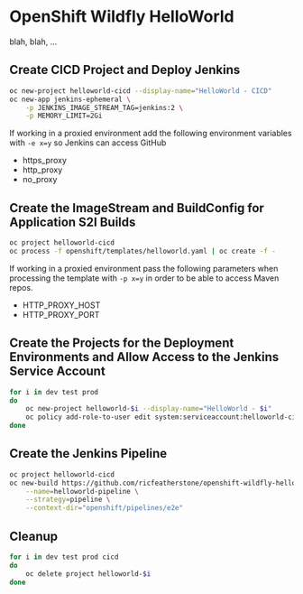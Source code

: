 # OpenShift Wildfly HelloWorld

blah, blah, ...


## Create CICD Project and Deploy Jenkins

```bash
oc new-project helloworld-cicd --display-name="HelloWorld - CICD"
oc new-app jenkins-ephemeral \
    -p JENKINS_IMAGE_STREAM_TAG=jenkins:2 \
    -p MEMORY_LIMIT=2Gi
```

If working in a proxied environment add the following environment variables with `-e x=y` so Jenkins can access GitHub

* https_proxy
* http_proxy
* no_proxy

## Create the ImageStream and BuildConfig for Application S2I Builds

```bash
oc project helloworld-cicd
oc process -f openshift/templates/helloworld.yaml | oc create -f -
```

If working in a proxied environment pass the following parameters when processing the template with `-p x=y` in order 
to be able to access Maven repos.

* HTTP_PROXY_HOST
* HTTP_PROXY_PORT

## Create the Projects for the Deployment Environments and Allow Access to the Jenkins Service Account

```bash
for i in dev test prod
do
    oc new-project helloworld-$i --display-name="HelloWorld - $i"
    oc policy add-role-to-user edit system:serviceaccount:helloworld-cicd:jenkins -n helloworld-$i
done
```

## Create the Jenkins Pipeline

```bash
oc project helloworld-cicd
oc new-build https://github.com/ricfeatherstone/openshift-wildfly-helloworld.git \
    --name=helloworld-pipeline \
    --strategy=pipeline \
    --context-dir="openshift/pipelines/e2e" 
```

## Cleanup 

```bash
for i in dev test prod cicd
do
    oc delete project helloworld-$i
done
```
